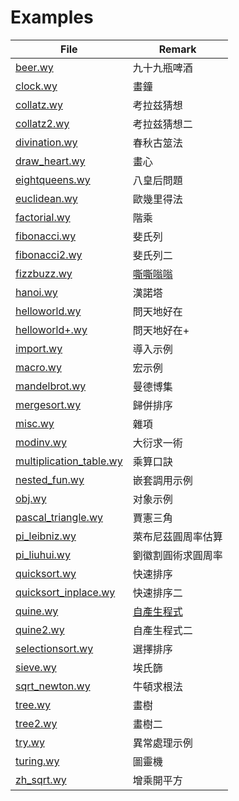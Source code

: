 <!-- GENERATED FILE, DO NOT MODIFY-->
# Examples

| File                                   | Remark                    |
| -------------------------------------- | ------------------------- |
| [beer.wy](beer.wy)                     | 九十九瓶啤酒              |
| [clock.wy](clock.wy)                   | 畫鐘                      |
| [collatz.wy](collatz.wy)               | 考拉兹猜想                |
| [collatz2.wy](collatz2.wy)             | 考拉兹猜想二              |
| [divination.wy](divination.wy)         | 春秋古筮法                |
| [draw_heart.wy](draw_heart.wy)         | 畫心                      |
| [eightqueens.wy](eightqueens.wy)       | 八皇后問題                |
| [euclidean.wy](euclidean.wy)           | 歐幾里得法                |
| [factorial.wy](factorial.wy)           | 階乘                      |
| [fibonacci.wy](fibonacci.wy)           | 斐氏列                    |
| [fibonacci2.wy](fibonacci2.wy)         | 斐氏列二                  |
| [fizzbuzz.wy](fizzbuzz.wy)             | [嘶嘶嗡嗡][1]             |
| [hanoi.wy](hanoi.wy)                   | 漢諾塔                    |
| [helloworld.wy](helloworld.wy)         | 問天地好在                |
| [helloworld+.wy](helloworld+.wy)       | 問天地好在+               |
| [import.wy](import.wy)                 | 導入示例                  |
| [macro.wy](macro.wy)                   | 宏示例                    |
| [mandelbrot.wy](mandelbrot.wy)         | 曼德博集                  |
| [mergesort.wy](mergesort.wy)           | 歸併排序                  |
| [misc.wy](misc.wy)                     | 雜項                      |
| [modinv.wy](modinv.wy)                 | 大衍求一術                |
| [multiplication_table.wy](multiplication_table.wy)  | 乘算口訣     |
| [nested_fun.wy](nested_fun.wy)         | 嵌套調用示例              |
| [obj.wy](obj.wy)                       | 对象示例                  |
| [pascal_triangle.wy](pascal_triangle.wy)  | 賈憲三角               |
| [pi_leibniz.wy](pi_leibniz.wy)         | 萊布尼茲圓周率估算        |
| [pi_liuhui.wy](pi_liuhui.wy)           | 劉徽割圓術求圓周率        |
| [quicksort.wy](quicksort.wy)           | 快速排序                  |
| [quicksort_inplace.wy](quicksort_inplace.wy)  | 快速排序二         |
| [quine.wy](quine.wy)                   | [自產生程式][2]           |
| [quine2.wy](quine2.wy)                 | 自產生程式二              |
| [selectionsort.wy](selectionsort.wy)   | 選擇排序                  |
| [sieve.wy](sieve.wy)                   | 埃氏篩                    |
| [sqrt_newton.wy](sqrt_newton.wy)       | 牛頓求根法                |
| [tree.wy](tree.wy)                     | 畫樹                      |
| [tree2.wy](tree2.wy)                   | 畫樹二                    |
| [try.wy](try.wy)                       | 異常處理示例              |
| [turing.wy](turing.wy)                 | 圖靈機                    |
| [zh_sqrt.wy](zh_sqrt.wy)               | 增乘開平方                |

[1]: https://en.wikipedia.org/wiki/Fizz_buzz
[2]: https://zh.wikipedia.org/wiki/自產生程式

